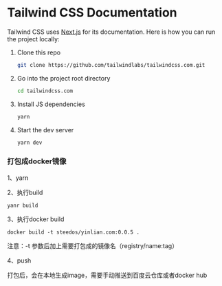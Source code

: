 # Tailwind CSS Documentation

Tailwind CSS uses [Next.js](https://nextjs.org/) for its documentation. Here is how you can run the project locally:

1. Clone this repo

    ```sh
    git clone https://github.com/tailwindlabs/tailwindcss.com.git
    ```

2. Go into the project root directory

    ```sh
    cd tailwindcss.com
    ```

3. Install JS dependencies

    ```sh
    yarn
    ```

4. Start the dev server

    ```sh
    yarn dev
    ```

### 打包成docker镜像

1、yarn

2、执行build

```
yanr build
```

3、执行docker build

```
docker build -t steedos/yinlian.com:0.0.5 .
```

注意：-t 参数后加上需要打包成的镜像名（registry/name:tag）

4、push

打包后，会在本地生成image，需要手动推送到百度云仓库或者docker hub